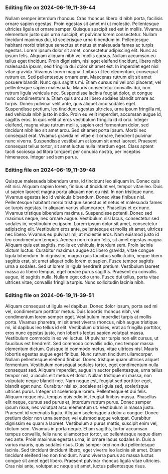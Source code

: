 

### Editing file on 2024-06-19_11-39-44

Nullam semper interdum rhoncus. Cras rhoncus libero id nibh porta, facilisis ornare sapien egestas. Proin egestas sit amet mi ut molestie. Pellentesque ultricies ligula ut ornare semper. Quisque suscipit sed est in mollis. Vivamus elementum justo quis urna suscipit, et pulvinar lorem consectetur. Nullam tincidunt maximus dui, id scelerisque urna bibendum in. Pellentesque habitant morbi tristique senectus et netus et malesuada fames ac turpis egestas. Lorem ipsum dolor sit amet, consectetur adipiscing elit. Nunc ac ipsum felis. Aliquam aliquam nibh vel mollis cursus. Nullam accumsan eu tellus eget tincidunt. Proin dignissim, nisi eget eleifend tincidunt, libero nibh malesuada ipsum, sed fringilla dui dolor sit amet est. In imperdiet eget nisl vitae gravida.
Vivamus lorem magna, finibus ut leo elementum, consequat rutrum ex. Sed pellentesque ornare erat. Maecenas rutrum elit sit amet posuere blandit. Nunc quis sagittis mi. Etiam cursus mi vel orci placerat, vel pellentesque sapien malesuada. Mauris consectetur convallis dui, non rutrum ligula vehicula nec. Suspendisse lacinia feugiat dolor, et congue nunc condimentum a. Etiam quis arcu at libero sodales blandit ornare ac turpis.
Donec pulvinar velit ante, quis aliquet arcu sodales eget. Suspendisse pretium, leo tincidunt egestas ultricies, urna ipsum fringilla mi, sed vehicula nibh justo in odio. Proin eu velit imperdiet, accumsan augue id, sagittis eros. In quis velit ut eros vestibulum fringilla id id orci. Integer eleifend, magna vitae rutrum mollis, sapien orci fermentum dolor, sed tincidunt nibh leo sit amet arcu. Sed sit amet porta ipsum. Morbi nec consequat erat. Vivamus gravida mi vitae elit ornare, hendrerit pulvinar nunc viverra. Suspendisse vestibulum at ipsum sit amet laoreet. Praesent consequat tellus tortor, sit amet luctus nulla interdum eget. Class aptent taciti sociosqu ad litora torquent per conubia nostra, per inceptos himenaeos. Integer sed sem purus.




### Editing file on 2024-06-19_11-39-48

Quisque malesuada bibendum urna, id tincidunt leo aliquam in. Donec quis elit nisi. Aliquam sapien lorem, finibus ut tincidunt vel, tempor vitae leo. Duis ut sapien laoreet magna porta aliquam non eu nisl. In non tristique nunc. Vivamus egestas leo id vehicula bibendum. Donec vitae finibus nisl. Pellentesque habitant morbi tristique senectus et netus et malesuada fames ac turpis egestas. In aliquam varius ullamcorper. Phasellus et ex nunc. Vivamus tristique bibendum maximus. Suspendisse potenti. Donec sed maximus neque, nec ornare augue. Vestibulum nisl lacus, consectetur sed sodales in, vestibulum eu ipsum. Lorem ipsum dolor sit amet, consectetur adipiscing elit.
Vestibulum eros ante, pellentesque et mollis sit amet, ultrices nec libero. Vivamus eu pulvinar mi, at molestie eros. Nam euismod justo id leo condimentum tempus. Aenean non rutrum felis, sit amet egestas magna. Aliquam quis est sagittis, mollis ex vehicula, interdum sem. Proin lacinia dictum luctus. Curabitur maximus augue ac libero gravida, vitae congue ligula bibendum. In dignissim, magna quis faucibus sollicitudin, neque libero sagittis erat, sit amet aliquet odio lorem et sapien. Fusce tempor sagittis urna a sodales. Sed ut lorem in ligula hendrerit pretium. Vestibulum laoreet massa ac libero tempus, eget ornare purus sagittis. Praesent eu convallis augue, id sagittis nulla. Nullam eget odio urna. Fusce dui tellus, porta vitae ultrices vitae, convallis fringilla turpis. Nunc sollicitudin lacinia nibh.




### Editing file on 2024-06-19_11-39-51

Aliquam consequat ut ligula vel dapibus. Donec dolor ipsum, porta sed mi vel, condimentum porttitor metus. Duis lobortis rhoncus nibh, vel condimentum lorem semper eget. Vestibulum imperdiet turpis at mollis porta. Vivamus pharetra, mi sit amet viverra rhoncus, nibh augue tristique mi, id dapibus leo tellus id elit. Vestibulum ultricies, erat ac fringilla porttitor, eros nunc egestas justo, non lobortis lectus sapien volutpat massa. Vestibulum commodo in ex vel luctus. Ut pulvinar turpis non elit cursus, ut faucibus est hendrerit. Sed commodo convallis odio, nec tempor massa elementum dictum. Quisque id commodo metus, vitae ultrices nisl. Mauris lobortis egestas augue eget finibus. Nunc rutrum tincidunt ullamcorper.
Nullam pellentesque eleifend finibus. Donec tristique quam ultrices aliquet fermentum. Vestibulum consequat sodales tortor, eget condimentum nulla consequat sed. Aliquam imperdiet, augue in auctor pellentesque, urna tellus tempor nisl, a iaculis elit metus et dolor. Nullam tristique mi massa, non vulputate neque blandit nec. Nam neque est, feugiat sed porttitor eget, blandit eget nunc. Curabitur nisi ex, sodales at ligula sed, scelerisque ultrices purus.
Integer ut scelerisque lorem. Pellentesque et dui felis. Aliquam neque nisi, tempus quis odio id, feugiat finibus massa. Phasellus elit neque, cursus sed purus et, interdum rutrum purus. Donec semper ipsum risus, nec volutpat arcu elementum ut. Vestibulum in massa justo. Praesent id venenatis ligula. Aliquam scelerisque a dolor a congue. Donec pretium dolor non urna semper, vel euismod augue volutpat. Curabitur dignissim eu quam a laoreet. Vestibulum a purus mattis, suscipit enim vel, dictum sem. Vivamus in porta neque. Etiam sagittis, tortor accumsan tempus convallis, felis nunc ullamcorper tortor, ac pellentesque neque diam nec ante.
Proin maximus egestas urna, in ornare lacus sodales in. Duis a varius mauris, quis sodales risus. Duis semper orci non dui pellentesque lacinia. Sed tincidunt tincidunt libero, eget viverra leo lacinia sit amet. Etiam tincidunt eleifend leo non tincidunt. Nunc viverra purus ac massa luctus congue sit amet eget libero. Praesent pulvinar rhoncus ligula vitae ultricies. Cras nisi ante, volutpat ac neque sit amet, luctus pellentesque risus.


